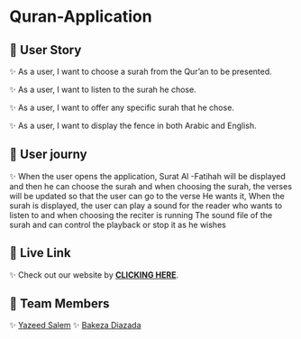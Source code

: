 # Quran-Application

## 📍 User Story

✨ As a user, I want to choose a surah from the Qur’an to be presented.

✨ As a user, I want to listen to the surah he chose.

✨ As a user, I want to offer any specific surah that he chose.

✨ As a user, I want to display the fence in both Arabic and English.

## 📍 User journy

✨ When the user opens the application, Surat Al -Fatihah will be displayed and then he can choose the surah and when choosing the surah, the verses will be updated so that the user can go to the verse
He wants it, When the surah is displayed, the user can play a sound for the reader who wants to listen to and when choosing the reciter is running
The sound file of the surah and can control the playback or stop it as he wishes

## 📍 Live Link

✨ Check out our website by [**CLICKING HERE**]().

## 📍 Team Members

✨ [Yazeed Salem](https://github.com/ysalem-dev-89)
✨ [Bakeza Diazada](https://github.com/Bakeza)
